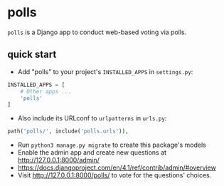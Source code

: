 # polls

`polls` is a Django app to conduct web-based voting via polls.

## quick start

- Add "polls" to your project's `INSTALLED_APPS` in `settings.py`:

```python
INSTALLED_APPS = [
    # Other apps ...
    'polls'
]
```

- Also include its URLconf to `urlpatterns` in `urls.py`:

```python
path('polls/', include('polls.urls')),
```

- Run `python3 manage.py migrate` to create this package's models
- Enable the admin app and create new questions at http://127.0.0.1:8000/admin/
- https://docs.djangoproject.com/en/4.1/ref/contrib/admin/#overview
- Visit http://127.0.0.1:8000/polls/ to vote for the questions' choices.
